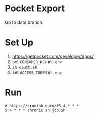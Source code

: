 Pocket Export
=============

Go to data branch.

# Set Up
1. https://getpocket.com/developer/apps/
1. set `CONSUMER_KEY` in `.env`
1. `sh oauth.sh`
1. set `ACCESS_TOKEN` in `.env`

# Run

```
# https://crontab.guru/#5_4_*_*_*
5 4 * * * chronic sh job.sh
```
